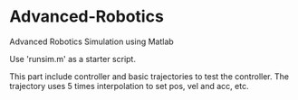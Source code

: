 # Advanced-Robotics
Advanced Robotics Simulation using Matlab

Use 'runsim.m' as a starter script.

This part include controller and basic trajectories to test the controller.
The trajectory uses 5 times interpolation to set pos, vel and acc, etc.
